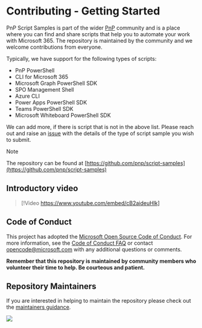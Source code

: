 # Contributing - Getting Started

PnP Script Samples is part of the wider [PnP](https://pnp.github.io/) community and is a place where you can find and share scripts that help you to automate your work with Microsoft 365. The repository is maintained by the community and we welcome contributions from everyone.

Typically, we have support for the following types of scripts:

* PnP PowerShell
* CLI for Microsoft 365
* Microsoft Graph PowerShell SDK
* SPO Management Shell
* Azure CLI
* Power Apps PowerShell SDK
* Teams PowerShell SDK
* Microsoft Whiteboard PowerShell SDK

We can add more, if there is script that is not in the above list. Please reach out and raise an [issue](https://github.com/pnp/script-samples/issues) with the details of the type of script sample you wish to submit.

> [!NOTE]
> The repository can be found at [https://github.com/pnp/script-samples](https://github.com/pnp/script-samples)

## Introductory video

> [!Video https://www.youtube.com/embed/cB2aideuHlk]

## Code of Conduct

This project has adopted the [Microsoft Open Source Code of Conduct](https://opensource.microsoft.com/codeofconduct/).
For more information, see the [Code of Conduct FAQ](https://opensource.microsoft.com/codeofconduct/faq/) or contact [opencode@microsoft.com](mailto:opencode@microsoft.com) with any additional questions or comments.

**Remember that this repository is maintained by community members who volunteer their time to help. Be courteous and patient.**

## Repository Maintainers

If you are interested in helping to maintain the repository please check out the [maintainers guidance](maintainers-guidance.md).


<img src="https://m365-visitor-stats.azurewebsites.net/script-samples/contributing" aria-hidden="true" />